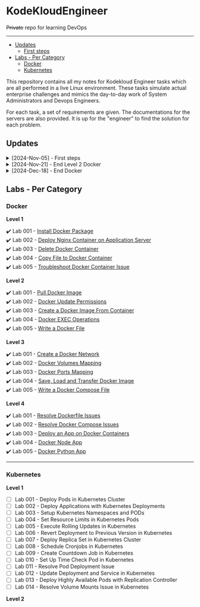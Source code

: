# KodeKloudEngineer

~~Private~~ repo for learning DevOps

----------------------------------------------

- [Updates](#updates)
    - [First steps](#first-steps)
- [Labs - Per Category](#labs---per-category)
    - [Docker](#docker)
    - [Kubernetes](#kubernetes)
 
       
This repository contains all my notes for Kodekloud Engineer tasks which are all performed in a live Linux environment. These tasks simulate actual enterprise challenges and mimics the day-to-day work of System Administrators and Devops Engineers.

For each task, a set of requirements are given. The documentations for the servers are also provided. It is up for the "engineer" to find the solution for each problem.

## Updates

<details><summary> [2024-Nov-05] - First steps  </summary>

### First steps

Сегодня я начал практиковаться в модулях Docker и Kubernetes. Выполнил первую задачу в блоке Docker.

</details>

<details><summary> [2024-Nov-21] - End Level 2 Docker  </summary>

### End Level 2 Docker

Повторил некоторые команды `docker`, вспомнил `getent`, `curl`, `sed`.
 
`+` docker run   
`+` docker tag   
`+` docker exec   
`+` getent   
`+` curl  
     
`+-` sed   

</details>

<details><summary> [2024-Dec-18]  - End Docker  </summary>

### End Docker

Повторил некоторые команды `docker`, решил несколько проблем с контейнерами, запустил контейнеры с `Node app` и `Python app`.
 
`+` docker network  
`+` docker Volumes and Ports Mapping   
`+` docker compose  
`+` docker Node App Deploy  
`+` docker Python App Deploy  
     
</details>

## Labs - Per Category 

### Docker 

**Level 1** 

✔️ Lab 001 - [Install Docker Package](./Tasks_Docker/Task001_Install_Docker_Package.md)                  
✔️ Lab 002 - [Deploy Nginx Container on Application Server](./Tasks_Docker/Task002_Deploy_Nginx_Container_on_Application_Server.md)                  
✔️ Lab 003 - [Delete Docker Container](./Tasks_Docker/Task003_Delete_Docker_Container.md)             
✔️ Lab 004 - [Copy File to Docker Container](./Tasks_Docker/Task004_Copy_File_to_Docker_Container.md)             
✔️ Lab 005 - [Troubleshoot Docker Container Issue](./Tasks_Docker/Task005_Troubleshoot_Docker_Container_Issue.md)

**Level 2**

✔️ Lab 001 - [Pull Docker Image](./Tasks_Docker/Task2_001_Pull_Docker_Image.md)                  
✔️ Lab 002 - [Docker Update Permissions](./Tasks_Docker/Task2_002_Docker_Update_Permissions.md)                  
✔️ Lab 003 - [Create a Docker Image From Container](./Tasks_Docker/Task2_003_Create_a_Docker_Image_From_Container.md)                  
✔️ Lab 004 - [Docker EXEC Operations](./Tasks_Docker/Task2_004_Docker_EXEC_Operations.md)          
✔️ Lab 005 - [Write a Docker File](./Tasks_Docker/Task2_005_Write_a_Docker_File.md)   

**Level 3**  

✔️ Lab 001 - [Create a Docker Network](./Tasks_Docker/Task3_001_Create_a_Docker_Network.md)              
✔️ Lab 002 - [Docker Volumes Mapping](./Tasks_Docker/Task3_002_Docker_Volumes_Mapping.md)             
✔️ Lab 003 - [Docker Ports Mapping](./Tasks_Docker/Task3_003_Docker_Ports_Mapping.md)                
✔️ Lab 004 - [Save, Load and Transfer Docker Image](./Tasks_Docker/Task3_004_Save_,_Load_and_Transfer_Docker_Image.md)   
✔️ Lab 005 - [Write a Docker Compose File](./Tasks_Docker/Task3_005_Write_a_Docker_Compose_File.md)  

**Level 4**  

✔️ Lab 001 - [Resolve Dockerfile Issues](./Tasks_Docker/Task4_001_Resolve_Dockerfile_Issues.md)  
✔️ Lab 002 - [Resolve Docker Compose Issues](./Tasks_Docker/Task4_002_Resolve_Docker_Compose_Issues.md)  
✔️ Lab 003 - [Deploy an App on Docker Containers](./Tasks_Docker/Task4_003_Deploy_an_App_on_Docker_Containers.md)  
✔️ Lab 004 - [Docker Node App](./Tasks_Docker/Task4_004_Docker_Node_App.md)  
✔️ Lab 005 - [Docker Python App](./Tasks_Docker/Task4_005_Docker_Python_App.md)  

----------------------------------------------

### Kubernetes

**Level 1** 

- [ ] Lab 001 - Deploy Pods in Kubernetes Cluster
- [ ] Lab 002 - Deploy Applications with Kubernetes Deployments
- [ ] Lab 003 - Setup Kubernetes Namespaces and PODs
- [ ] Lab 004 - Set Resource Limits in Kubernetes Pods
- [ ] Lab 005 - Execute Rolling Updates in Kubernetes
- [ ] Lab 006 - Revert Deployment to Previous Version in Kubernetes
- [ ] Lab 007 - Deploy Replica Set in Kubernetes Cluster
- [ ] Lab 008 - Schedule Cronjobs in Kubernetes
- [ ] Lab 009 - Create Countdown Job in Kubernetes
- [ ] Lab 010 - Set Up Time Check Pod in Kubernetes
- [ ] Lab 011 - Resolve Pod Deployment Issue
- [ ] Lab 012 - Update Deployment and Service in Kubernetes
- [ ] Lab 013 - Deploy Highly Available Pods with Replication Controller
- [ ] Lab 014 - Resolve Volume Mounts Issue in Kubernetes
      
**Level 2**
